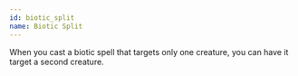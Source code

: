 ```yaml
---
id: biotic_split
name: Biotic Split
---
```

When you cast a biotic spell that targets only one creature, you can have it target a second creature.
